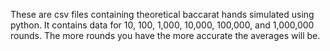 These are csv files containing theoretical baccarat hands simulated using python. It contains data for 10, 100, 1,000, 10,000, 100,000, and 1,000,000 rounds. The more rounds you have the more accurate the averages will be.

